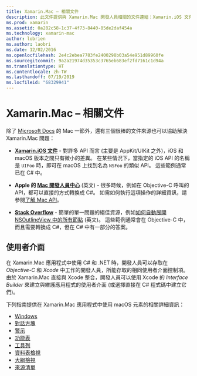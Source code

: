 ```yaml
---
title: Xamarin.Mac – 相關文件
description: 此文件提供與 Xamarin.Mac 開發人員相關的文件連結：Xamarin.iOS 文件、Apple Mac 開發人員中心，以及描述如何使用 Xamarin.Mac 建置使用者介面的各種指南。
ms.prod: xamarin
ms.assetid: 0a282c58-1c37-4f73-8440-85de2daf454a
ms.technology: xamarin-mac
author: lobrien
ms.author: laobri
ms.date: 12/02/2016
ms.openlocfilehash: 2e4c2ebea7783fe2400298b03a54e951d89960fe
ms.sourcegitcommit: 9a2a21974d35353c3765eb683ef2fd7161c1d94a
ms.translationtype: HT
ms.contentlocale: zh-TW
ms.lasthandoff: 07/19/2019
ms.locfileid: "68329941"
---
```

# <a name="xamarinmac-related-documentation"></a>Xamarin.Mac – 相關文件

除了 [Microsoft Docs](~/mac/get-started/index.md) 的 Mac 一節外，還有三個很棒的文件來源也可以協助解決 Xamarin.Mac 問題：

- [**Xamarin.iOS 文件**](~/ios/get-started/index.md) - 對許多 API 而言 (主要是 AppKit/UIKit 之外)，iOS 和 macOS 版本之間只有微小的差異。 在某些情況下，當指定的 iOS API 的名稱是 `UIFoo` 時，即可在 macOS 上找到名為 `NSFoo` 的類似 API。 這些範例通常已在 C# 中。

- **Apple 的 [Mac 開發人員中心](https://developer.apple.com/devcenter/mac/)** \(英文\) - 很多時候，例如在 Objective-C 呼叫的 API，都可以直接的方式轉換成 C#。 如需如何執行這項操作的詳細資訊，請參閱[了解 Mac API](~/mac/app-fundamentals/mac-apis.md)。

- [**Stack Overflow**](https://stackoverflow.com/) - 簡單的單一問題的絕佳資源，例如[如何自動展開 NSOutlineView 中的所有節點](https://stackoverflow.com/questions/519751/nsoutlineview-auto-expand-all-nodes) \(英文\)。 這些範例通常會在 Objective-C 中，而且需要轉換成 C#，但在 C# 中有一部分的答案。

## <a name="user-interface"></a>使用者介面

在 Xamarin.Mac 應用程式中使用 C# 和 .NET 時，開發人員可以存取在 *Objective-C* 和 *Xcode* 中工作的開發人員，所能存取的相同使用者介面控制項。 由於 Xamarin.Mac 直接與 Xcode 整合，開發人員可以使用 Xcode 的 _Interface Builder_ 來建立與維護應用程式的使用者介面 (或選擇直接在 C# 程式碼中建立它們)。

下列指南提供在 Xamarin.Mac 應用程式中使用 macOS 元素的相關詳細資訊：

- [Windows](~/mac/user-interface/window.md)
- [對話方塊](~/mac/user-interface/dialog.md)
- [警示](~/mac/user-interface/alert.md)
- [功能表](~/mac/user-interface/menu.md)
- [工具列](~/mac/user-interface/toolbar.md)
- [資料表檢視](~/mac/user-interface/table-view.md)
- [大綱檢視](~/mac/user-interface/outline-view.md)
- [來源清單](~/mac/user-interface/source-list.md)
